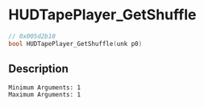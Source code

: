 # HUDTapePlayer_GetShuffle
```c
// 0x005d2b10
bool HUDTapePlayer_GetShuffle(unk p0)
```
## Description
```
Minimum Arguments: 1
Maximum Arguments: 1
```
